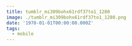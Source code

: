 ```yaml
---
title: tumblr_mi309bohx61rdf37to1_1280
image: ./tumblr_mi309bohx61rdf37to1_1280.png
date: '1970-01-01T00:00:00.000Z'
tags:
  - mobile
---
```


